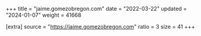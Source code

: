 +++
title = "jaime.gomezobregon.com"
date = "2022-03-22"
updated = "2024-01-07"
weight = 41668

[extra]
source = "https://jaime.gomezobregon.com"
ratio = 3
size = 41
+++
